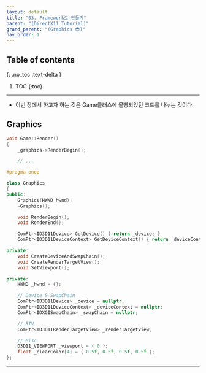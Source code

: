 ```yaml
---
layout: default
title: "03. Framework로 만들기"
parent: "(DirectX11 Tutorial)"
grand_parent: "(Graphics 😎)"
nav_order: 1
---
```


## Table of contents
{: .no_toc .text-delta }

1. TOC
{:toc}

---

* 이번 장에서 하고자 하는 것은 Game클래스에 몰빵되었던 코드를 나누는 것이다.

## Graphics

```cpp
void Game::Render()
{
	_graphics->RenderBegin();

    // ...
```

```cpp
#pragma once

class Graphics
{
public:
	Graphics(HWND hwnd);
	~Graphics();

	void RenderBegin();
	void RenderEnd();

	ComPtr<ID3D11Device> GetDevice() { return _device; }
	ComPtr<ID3D11DeviceContext> GetDeviceContext() { return _deviceContext; }

private:
	void CreateDeviceAndSwapChain();
	void CreateRenderTargetView();
	void SetViewport();

private:
	HWND _hwnd = {};

	// Device & SwapChain
	ComPtr<ID3D11Device> _device = nullptr;
	ComPtr<ID3D11DeviceContext> _deviceContext = nullptr;
	ComPtr<IDXGISwapChain> _swapChain = nullptr;

	// RTV
	ComPtr<ID3D11RenderTargetView> _renderTargetView;

	// Misc
	D3D11_VIEWPORT _viewport = { 0 };
	float _clearColor[4] = { 0.5f, 0.5f, 0.5f, 0.5f };
};
```

---

